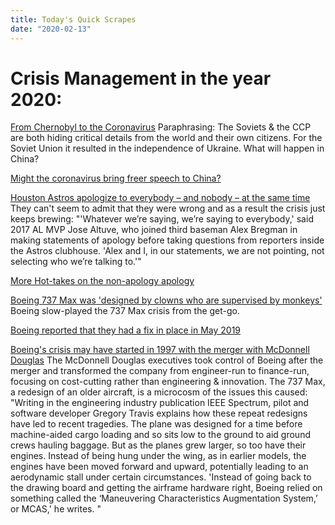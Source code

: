 ```yaml
---
title: Today's Quick Scrapes
date: "2020-02-13"
---
```


# Crisis Management in the year 2020:

[From Chernobyl to the Coronavirus](https://www.wsj.com/articles/from-chernobyl-to-the-coronavirus-11581610088) Paraphrasing: The Soviets & the CCP are both hiding critical details from the world and their own citizens. For the Soviet Union it resulted in the independence of Ukraine. What will happen in China?

[Might the coronavirus bring freer speech to China?](https://marginalrevolution.com/marginalrevolution/2020/02/might-the-coronavirus-bring-freer-speech-to-china.html)

[Houston Astros apologize to everybody – and nobody – at the same time](https://www.usatoday.com/story/sports/mlb/columnist/gabe-lacques/2020/02/13/houston-astros-cheating-scandal-apology/4751593002/) They can't seem to admit that they were wrong and as a result the crisis just keeps brewing: "'Whatever we’re saying, we’re saying to everybody,' said 2017 AL MVP Jose Altuve, who joined third baseman Alex Bregman in making statements of apology before taking questions from reporters inside the Astros clubhouse. 'Alex and I, in our statements, we are not pointing, not selecting who we’re talking to.'"

[More Hot-takes on the non-apology apology](https://www.cbssports.com/mlb/news/astros-cheating-scandal-mlb-players-fans-react-to-embarrassing-press-conference/)

[Boeing 737 Max was 'designed by clowns who are supervised by monkeys'](https://nypost.com/2020/02/13/boeing-fires-supervisor-of-pilots-who-slammed-737-max-jet/) Boeing slow-played the 737 Max crisis from the get-go.

[Boeing reported that they had a fix in place in May 2019](https://www.cnbc.com/2019/05/16/what-you-need-to-know-about-boeings-737-max-crisis.html)

[Boeing's crisis may have started in 1997 with the merger with McDonnell Douglas](https://qz.com/1776080/how-the-mcdonnell-douglas-boeing-merger-led-to-the-737-max-crisis/) The McDonnell Douglas executives took control of Boeing after the merger and transformed the company from engineer-run to finance-run, focusing on cost-cutting rather than engineering & innovation. The 737 Max, a redesign of an older aircraft, is a microcosm of the issues this caused: "Writing in the engineering industry publication IEEE Spectrum, pilot and software developer Gregory Travis explains how these repeat redesigns have led to recent tragedies. The plane was designed for a time before machine-aided cargo loading and so sits low to the ground to aid ground crews hauling baggage. But as the planes grew larger, so too have their engines. Instead of being hung under the wing, as in earlier models, the engines have been moved forward and upward, potentially leading to an aerodynamic stall under certain circumstances. 'Instead of going back to the drawing board and getting the airframe hardware right, Boeing relied on something called the ‘Maneuvering Characteristics Augmentation System,’ or MCAS,' he writes. "